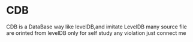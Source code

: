 # CDB
CDB is a DataBase way like levelDB,and imitate LevelDB
many source file are orinted from levelDB
only for self study 
any violation just connect me 
